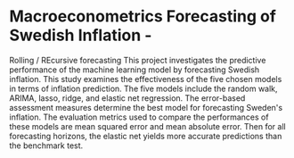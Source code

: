 # Macroeconometrics Forecasting of Swedish Inflation -
Rolling / REcursive forecasting
This project investigates the predictive performance of the machine learning model by forecasting Swedish inflation.
This study examines the effectiveness of the five chosen models in terms of inflation prediction.
The five models include the random walk, ARIMA, lasso, ridge, and elastic net regression. 
The error-based assessment measures determine the best model for forecasting Sweden's inflation. 
The evaluation metrics used to compare the performances of these models are mean squared error and mean absolute error. 
Then for all forecasting horizons, the elastic net yields more accurate predictions than the benchmark test.
